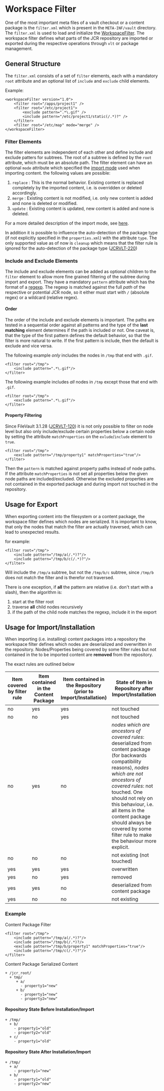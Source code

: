 <!--
   Licensed to the Apache Software Foundation (ASF) under one or more
   contributor license agreements.  See the NOTICE file distributed with
   this work for additional information regarding copyright ownership.
   The ASF licenses this file to You under the Apache License, Version 2.0
   (the "License"); you may not use this file except in compliance with
   the License.  You may obtain a copy of the License at

       http://www.apache.org/licenses/LICENSE-2.0

   Unless required by applicable law or agreed to in writing, software
   distributed under the License is distributed on an "AS IS" BASIS,
   WITHOUT WARRANTIES OR CONDITIONS OF ANY KIND, either express or implied.
   See the License for the specific language governing permissions and
   limitations under the License.
-->

Workspace Filter
================
One of the most important meta files of a vault checkout or a content package is the `filter.xml` which is present in
the `META-INF/vault` directory. The `filter.xml` is used to load and initialize
the [WorkspaceFilter][api.WorkspaceFilter]. The workspace filter defines what parts of the JCR repository are
imported or exported during the respective operations through `vlt` or package management.

General Structure
-----------------
The `filter.xml` consists of a set of `filter` elements, each with a mandatory `root` attribute and an optional list of
`include` and `exclude` child elements.

Example:

    <workspaceFilter version="1.0">
        <filter root="/apps/project1" />
        <filter root="/etc/project1">
            <exclude pattern=".*\.gif" />
            <include pattern="/etc/project1/static(/.*)?" />
        </filter>
        <filter root="/etc/map" mode="merge" />
    </workspaceFilter>

### Filter Elements
The filter elements are independent of each other and define include and exclude patters for subtrees. The root of a
subtree is defined by the `root` attribute, which must be an absolute path.
The filter element can have an optional `mode` attribute which specified the [import mode][api.ImportMode] used when
importing content. the following values are possible:

1. `replace` : This is the normal behavior. Existing content is replaced completely by the imported content, i.e. is overridden or deleted accordingly.
1. `merge` : Existing content is not modified, i.e. only new content is added and none is deleted or modified.
1. `update` : Existing content is updated, new content is added and none is deleted.

For a more detailed description of the import mode, see [here](importmode.html).

In addition it is possible to influence the auto-detection of the package type (if not explicitly specified in the `properties.xml`) with the attribute `type`. The only supported value as of now is `cleanup` which means that the filter rule is ignored for the auto-detection of  the package type ([JCRVLT-220](https://issues.apache.org/jira/browse/JCRVLT-220))


### Include and Exclude Elements
The include and exclude elements can be added as optional children to the `filter` element to allow more fine grained filtering of the subtree during import and export. They have a
mandatory `pattern` attribute which has the format of a [regexp][api.Pattern]. The regexp is matched against the full _path_ of the
respective or potential JCR node, so it either must start with `/` (absolute regex) or a wildcard (relative regex).

#### Order
The order of the include and exclude elements is important. The paths are tested in a sequential order against all
patterns and the type of the **last matching** element determines if the path is included or not. One caveat is, that
the type of the first pattern defines the default behavior, so that the filter is more natural to write. If the first
pattern is include, then the default is exclude and vice versa.

The following example _only_ includes the nodes in `/tmp` that end with `.gif`.

    <filter root="/tmp">
        <include pattern=".*\.gif"/>
    </filter>

The following example includes _all_ nodes in `/tmp` except those that end with `.gif`.

    <filter root="/tmp">
        <exclude pattern=".*\.gif"/>
    </filter>

#### Property Filtering

Since FileVault 3.1.28 ([JCRVLT-120](https://issues.apache.org/jira/browse/JCRVLT-120)) it is not only possible to filter on node level but also only include/exclude certain properties below a certain node by setting the attribute `matchProperties` on the `exlude`/`include` element to `true`. 

	<filter root="/tmp">
        <exclude pattern="/tmp/property1" matchProperties="true"/>
    </filter>

Then the `pattern` is matched against property paths instead of node paths.
If the attribute `matchProperties` is not set all properties below the given node paths are included/excluded. Otherwise the excluded properties are not contained in the exported package and during import not touched in the repository.


Usage for Export
----------------
When exporting content into the filesystem or a content package, the workspace filter defines which nodes are
serialized. It is important to know, that only the nodes that match the filter are actually traversed, which can lead to unexpected results.

for example:

    <filter root="/tmp">
        <include pattern="/tmp/a(/.*)?"/>
        <include pattern="/tmp/b/c(/.*)?"/>
    </filter>

Will include the `/tmp/a` subtree, but not the `/tmp/b/c` subtree, since `/tmp/b` does not match the filter and is
therefor not traversed.

There is one exception, if **all** the pattern are relative (i.e. don't start with a slash), then the algorithm is:

1. start at the filter root
2. traverse **all** child nodes recursively
3. if the path of the child node matches the regexp, include it in the export

Usage for Import/Installation
-------------------
When importing (i.e. installing) content packages into a repository  the workspace filter defines which nodes are deserialized and overwritten in the repository.
Nodes/Properties being covered by some filter rules but not contained in the to be imported content are **removed** from the repository.

The exact rules are outlined below

Item covered by filter rule | Item contained in the Content Package | Item contained in the Repository (prior to Import/Installation) | State of Item in Repository after Import/Installation
--- | --- | --- | ---
no | yes | yes | not touched
no | no | yes | not touched
no | yes | no | *nodes which are ancestors of covered rules*: deserialized from content package (for backwards compatibility reasons), *nodes which are not ancestors of covered rules*: not touched. One should not rely on this behaviour, i.e. all items in the content package should always be covered by some filter rule to make the behaviour more explicit.
no | no | no | not existing (not touched)
yes | yes | yes | overwritten
yes | no | yes | removed
yes | yes | no | deserialized from content package
yes | no | no | not existing

### Example

Content Package Filter

```
<filter root="/tmp">
    <include pattern="/tmp/a(/.*)?"/>
    <include pattern="/tmp/b(/.*)?/>
    <exclude pattern="/tmp/b/property1" matchProperties="true"/>
    <include pattern="/tmp/c(/.*)?"/>
</filter>
```

Content Package Serialized Content

```
+ /jcr_root/
  + tmp/
  	 + a/
  	   - property1="new"
  	 + b/
  	   - property1="new"
  	   - property2="new"
```

#### Repository State Before Installation/Import
```
+ /tmp/
  + b/
    - property1="old"
    - property2="old"
  + c/
    - property1="old"
```

#### Repository State After Installation/Import
```
+ /tmp/
  + a/
    - property1="new"
  + b/
    - property1="old"
    - property2="new"
```

[api.WorkspaceFilter]: apidocs/org/apache/jackrabbit/vault/fs/api/WorkspaceFilter.html
[api.ImportMode]: apidocs/org/apache/jackrabbit/vault/fs/api/ImportMode.html
[api.Pattern]: https://docs.oracle.com/javase/7/docs/api/java/util/regex/Pattern.html